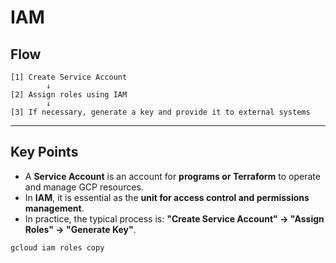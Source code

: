 # IAM

## Flow

```
[1] Create Service Account
        ↓
[2] Assign roles using IAM
        ↓
[3] If necessary, generate a key and provide it to external systems
```

---

## Key Points

* A **Service Account** is an account for **programs or Terraform** to operate and manage GCP resources.
* In **IAM**, it is essential as the **unit for access control and permissions management**.
* In practice, the typical process is:
  **"Create Service Account" → "Assign Roles" → "Generate Key"**.


```sh
gcloud iam roles copy
```
